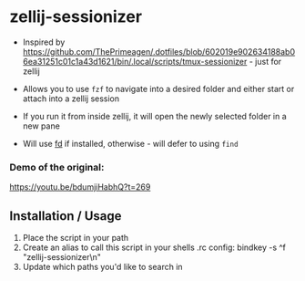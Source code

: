 # zellij-sessionizer


* Inspired by https://github.com/ThePrimeagen/.dotfiles/blob/602019e902634188ab06ea31251c01c1a43d1621/bin/.local/scripts/tmux-sessionizer - just for zellij

* Allows you to use `fzf` to navigate into a desired folder and either start or attach into a zellij session

* If you run it from inside zellij, it will open the newly selected folder in a new pane

* Will use [fd](https://github.com/sharkdp/fd) if installed, otherwise - will defer to using `find`

### Demo of the original: 
 https://youtu.be/bdumjiHabhQ?t=269


## Installation / Usage

 1. Place the script in your path
 2. Create an alias to call this script in your shells .rc config: 
    bindkey -s ^f "zellij-sessionizer\n"
 3. Update which paths you'd like to search in
